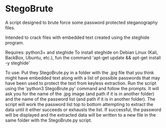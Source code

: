 # StegoBrute
A script designed to brute force some password protected steganography files.

Intended to crack files with embedded text created using the steghide program.

Requires: python3+ and steghide
To install steghide on Debian Linux (Kali, BackBox, Ubuntu, etc.), fun the command 'apt-get update && apt-get install -y steghide'

To use: Put they StegoBrute.py in a folder with the .jpg file that you think might have embedded text along with a list of possible passwords that may have been used to protect the text from keyless extraction.  Run the script using the 'python3 StegoBrute.py' command and follow the prompts.  It will ask you for the name of the .jpg image (and path if it is in another folder) and the name of the password list (and path if it is in another folder).  The script will work the password list top to bottom attempting to extract the data until it either succeeds or exhausts the list.  If successful, the password will be displayed and the extracted data will be written to a new file in the same folder with the StegoBrute.py script.
